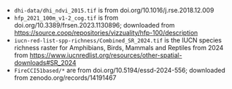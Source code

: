 * `dhi-data/dhi_ndvi_2015.tif` is from doi.org/10.1016/j.rse.2018.12.009
* `hfp_2021_100m_v1-2_cog.tif` is from doi.org/10.3389/frsen.2023.1130896; downloaded from https://source.coop/repositories/vizzuality/hfp-100/description
* `iucn-red-list-spp-richness/Combined_SR_2024.tif` is the IUCN species richness raster for Amphibians, Birds, Mammals and Reptiles from 2024 from https://www.iucnredlist.org/resources/other-spatial-downloads#SR_2024
* `FireCCI51based/*` are from doi.org/10.5194/essd-2024-556; downloaded from zenodo.org/records/14191467
